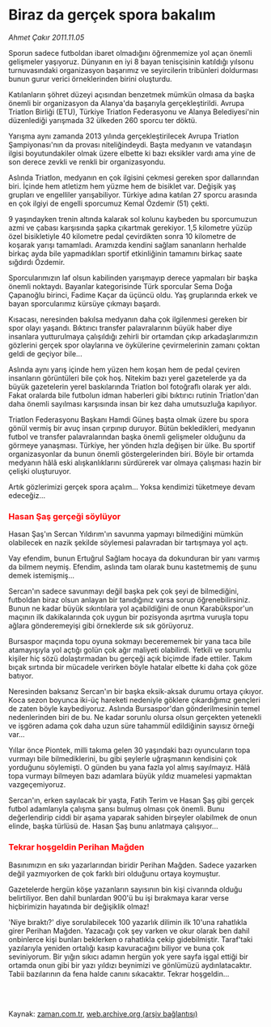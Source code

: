 # Biraz da gerçek spora bakalım

*Ahmet Çakır 2011.11.05*

<td class="columnist-detail">
<p>Sporun sadece futboldan ibaret olmadığını öğrenmemize yol açan önemli gelişmeler yaşıyoruz. Dünyanın en iyi 8 bayan tenisçisinin katıldığı yılsonu turnuvasındaki organizasyon başarımız ve seyircilerin tribünleri doldurması bunun gurur verici örneklerinden birini oluşturdu.</p>
<p>
<div id="haberMetinDiv">
<p>Katılanların şöhret düzeyi açısından benzetmek mümkün olmasa da başka önemli bir organizasyon da Alanya'da başarıyla gerçekleştirildi. Avrupa Triatlon Birliği (ETU), Türkiye Triatlon Federasyonu ve Alanya Belediyesi'nin düzenlediği yarışmada 32 ülkeden 260 sporcu ter döktü.
<p>Yarışma aynı zamanda 2013 yılında gerçekleştirilecek Avrupa Triatlon Şampiyonası'nın da provası niteliğindeydi. Başta medyanın ve vatandaşın ilgisi boyutundakiler olmak üzere elbette ki bazı eksikler vardı ama yine de son derece zevkli ve renkli bir organizasyondu.
<p>Aslında Triatlon, medyanın en çok ilgisini çekmesi gereken spor dallarından biri. İçinde hem atletizm hem yüzme hem de bisiklet var. Değişik yaş grupları ve engelliler yarışabiliyor. Türkiye adına katılan 27 sporcu arasında en çok ilgiyi de engelli sporcumuz Kemal Özdemir (51) çekti.
<p>9 yaşındayken trenin altında kalarak sol kolunu kaybeden bu sporcumuzun azmi ve çabası karşısında şapka çıkartmak gerekiyor. 1,5 kilometre yüzüp özel bisikletiyle 40 kilometre pedal çevirdikten sonra 10 kilometre de koşarak yarışı tamamladı. Aramızda kendini sağlam sananların herhalde birkaç ayda bile yapmadıkları sportif etkinliğinin tamamını birkaç saate sığdırdı Özdemir.
<p>Sporcularımızın laf olsun kabilinden yarışmayıp derece yapmaları bir başka önemli noktaydı. Bayanlar kategorisinde Türk sporcular Sema Doğa Çapanoğlu birinci, Fadime Kaçar da üçüncü oldu. Yaş gruplarında erkek ve bayan sporcularımız kürsüye çıkmayı başardı.
<p>Kısacası, neresinden bakılsa medyanın daha çok ilgilenmesi gereken bir spor olayı yaşandı. Bıktırıcı transfer palavralarının büyük haber diye insanlara yutturulmaya çalışıldığı zehirli bir ortamdan çıkıp arkadaşlarımızın gözlerini gerçek spor olaylarına ve öykülerine çevirmelerinin zamanı çoktan geldi de geçiyor bile...
<p>Aslında aynı yarış içinde hem yüzen hem koşan hem de pedal çeviren insanların görüntüleri bile çok hoş. Nitekim bazı yerel gazetelerde ya da büyük gazetelerin yerel baskılarında Triatlon bol fotoğraflı olarak yer aldı. Fakat oralarda bile futbolun idman haberleri gibi bıktırıcı rutinin Triatlon'dan daha önemli sayılması karşısında insan bir kez daha umutsuzluğa kapılıyor.
<p>Triatlon Federasyonu Başkanı Hamdi Güneş başta olmak üzere bu spora gönül vermiş bir avuç insan çırpınıp duruyor. Bütün bekledikleri, medyanın futbol ve transfer palavralarından başka önemli gelişmeler olduğunu da görmeye yanaşması. Türkiye, her yönden hızla değişen bir ülke. Bu sportif organizasyonlar da bunun önemli göstergelerinden biri. Böyle bir ortamda medyanın hâlâ eski alışkanlıklarını sürdürerek var olmaya çalışması hazin bir çelişki oluşturuyor.
<p>Artık gözlerimizi gerçek spora açalım... Yoksa kendimizi tüketmeye devam edeceğiz...
<h3><font color="#FF0000">Hasan Şaş gerçeği söylüyor
</font></h3>
<p>Hasan Şaş'ın Sercan Yıldırım'ın savunma yapmayı bilmediğini mümkün olabilecek en nazik şekilde söylemesi palavradan bir tartışmaya yol açtı.
<p>Vay efendim, bunun Ertuğrul Sağlam hocaya da dokunduran bir yanı varmış da bilmem neymiş. Efendim, aslında tam olarak bunu kastetmemiş de şunu demek istemişmiş...
<p>Sercan'ın sadece savunmayı değil başka pek çok şeyi de bilmediğini, futboldan biraz olsun anlayan bir tanıdığınız varsa sorup öğrenebilirsiniz. Bunun ne kadar büyük sıkıntılara yol açabildiğini de onun Karabükspor'un maçının ilk dakikalarında çok uygun bir pozisyonda aşırtma vuruşla topu ağlara gönderemeyişi gibi örneklerde sık sık görüyoruz.
<p>Bursaspor maçında topu oyuna sokmayı becerememek bir yana taca bile atamayışıyla yol açtığı golün çok ağır maliyeti olabilirdi. Yetkili ve sorumlu kişiler hiç sözü dolaştırmadan bu gerçeği açık biçimde ifade ettiler. Takım bıçak sırtında bir mücadele verirken böyle hatalar elbette ki daha çok göze batıyor.
<p>Neresinden baksanız Sercan'ın bir başka eksik-aksak durumu ortaya çıkıyor. Koca sezon boyunca iki-üç hareketi nedeniyle göklere çıkardığımız gençleri de zaten böyle kaybediyoruz. Aslında Bursaspor'dan gönderilmesinin temel nedenlerinden biri de bu. Ne kadar sorunlu olursa olsun gerçekten yetenekli ve işgören adama çok daha uzun süre tahammül edildiğinin sayısız örneği var...
<p>Yıllar önce Piontek, milli takıma gelen 30 yaşındaki bazı oyuncuların topa vurmayı bile bilmediklerini, bu gibi şeylerle uğraşmanın kendisini çok yorduğunu söylemişti. O günden bu yana fazla yol almış sayılmayız. Hâlâ topa vurmayı bilmeyen bazı adamlara büyük yıldız muamelesi yapmaktan vazgeçemiyoruz.
<p>Sercan'ın, erken sayılacak bir yaşta, Fatih Terim ve Hasan Şaş gibi gerçek futbol adamlarıyla çalışma şansı bulmuş olması çok önemli. Bunu değerlendirip ciddi bir aşama yaparak sahiden birşeyler olabilmek de onun elinde, başka türlüsü de. Hasan Şaş bunu anlatmaya çalışıyor...
<h3><font color="#FF0000">Tekrar hoşgeldin Perihan Mağden </font></h3>
<p>Basınımızın en sıkı yazarlarından biridir Perihan Mağden. Sadece yazarken değil yazmıyorken de çok farklı biri olduğunu ortaya koymuştur.
<p>Gazetelerde hergün köşe yazanların sayısının bin kişi civarında olduğu belirtiliyor. Ben dahil bunlardan 900'ü bu işi bırakmaya karar verse hiçbirimizin hayatında bir değişiklik olmaz!
<p>'Niye bıraktı?' diye sorulabilecek 100 yazarlık dilimin ilk 10'una rahatlıkla girer Perihan Mağden. Yazacağı çok şey varken ve okur olarak ben dahil onbinlerce kişi bunları beklerken o rahatlıkla çekip gidebilmiştir. Taraf'taki yazılarıyla yeniden ortalığı kasıp kavuracağını biliyor ve buna çok seviniyorum. Bir yığın sıkıcı adamın hergün yok yere sayfa işgal ettiği bir ortamda onun gibi bir yazı yıldızı beynimizi ve gönlümüzü aydınlatacaktır. Tabii bazılarının da fena halde canını sıkacaktır. Tekrar hoşgeldin...</p></p></p></p></p></p></p></p></p></p></p></p></p></p></p></p></p></p></p></div>
</p>


<p><br>
		 </br></p></td>

Kaynak: [zaman.com.tr](http://zaman.com.tr/yazar.do?yazino=1198823), [web.archive.org (arşiv bağlantısı)](http://web.archive.org/web/20111116092451/http://www.zaman.com.tr:80/yazar.do?yazino=1198823)
